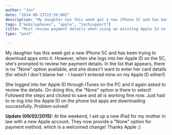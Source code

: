 ```yaml
---
author: "Jon"
date: "2014-08-23T22:56:00Z"
description: "My daughter has this week got a new iPhone 5C and has been trying to download apps onto it. However, when she logs into her Apple ID on the 5C, she's prompted to review her payment details."
tags: ["mobilephones", "apple", "techsupport"]
title: "Must review payment details when using an existing Apple Id on a new device"
type: "post"

---
```


My daughter has this week got a new iPhone 5C and has been trying to download apps onto it. However, when she logs into her Apple ID on the 5C, she's prompted to review her payment details. In the list that appears, there is no "None" option available, and she doesn't want to enter her card details (for which I don't blame her - I haven't entered mine on my Apple ID either!)

She logged into her Apple ID through iTunes on the PC and it again asked to review the details. On doing this, the "None" option is there to select! Followed the steps and clicked to save and all is working fine now. Just had to re-log into the Apple ID on the phone but apps are downloading successfully. Problem solved!

**Update (09/02/2015):** At the weekend, I set up a new iPad for my mother in law with a new Apple account. They now provide a "None" option for payment method, which is a welcomed change! Thanks Apple :)